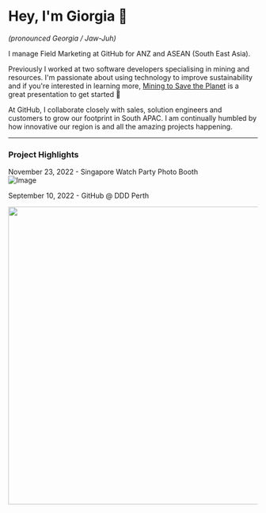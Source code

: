 # Hey, I'm Giorgia 👋
_(pronounced Georgia / Jaw-Juh)_

I manage Field Marketing at GitHub for ANZ and ASEAN (South East Asia). 

Previously I worked at two software developers specialising in mining and resources. I'm passionate about using technology to improve sustainability and if you're interested in learning more, [Mining to Save the Planet](https://www.seequent.com/mining-to-save-the-planet/) is a great presentation to get started 🌳

At GitHub, I collaborate closely with sales, solution engineers and customers to grow our footprint in South APAC. I am continually humbled by how innovative our region is and all the amazing projects happening.

---

### **Project Highlights**

November 23, 2022 - Singapore Watch Party Photo Booth <br>
![Image](https://user-images.githubusercontent.com/95615501/212011206-f51038dd-fc35-4c89-a1f1-9c63787d3e91.gif)

September 10, 2022 - GitHub @ DDD Perth <br>

<img src="https://user-images.githubusercontent.com/95615501/224660825-f58cba9b-dfe5-47b4-8dee-4953a28b8799.jpg"  width="600" >




<!--
**Gkpd/gkpd** is a ✨ _special_ ✨ repository because its `README.md` (this file) appears on your GitHub profile.

Here are some ideas to get you started:

- 🔭 I’m currently working on ...
- 🌱 I’m currently learning ...
- 👯 I’m looking to collaborate on ...
- 🤔 I’m looking for help with ...
- 💬 Ask me about ...
- 📫 How to reach me: ...
- 😄 Pronouns: ...
- ⚡ Fun fact: ...
-->
